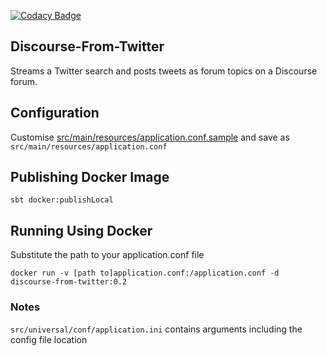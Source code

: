 [![Codacy Badge](https://api.codacy.com/project/badge/Grade/275a68c40e08400388e5e4b5bc7ffcaf)](https://www.codacy.com/manual/chrisbeach/discourse-from-twitter?utm_source=github.com&amp;utm_medium=referral&amp;utm_content=chrisbeach/discourse-from-twitter&amp;utm_campaign=Badge_Grade)

## Discourse-From-Twitter

Streams a Twitter search and posts tweets as forum topics on a 
Discourse forum.

## Configuration

Customise [src/main/resources/application.conf.sample](src/main/resources/application.conf.sample) 
and save as `src/main/resources/application.conf` 

## Publishing Docker Image

    sbt docker:publishLocal

## Running Using Docker

Substitute the path to your application.conf file

    docker run -v [path to]application.conf:/application.conf -d discourse-from-twitter:0.2
    
    
### Notes

`src/universal/conf/application.ini` contains arguments including the config file location